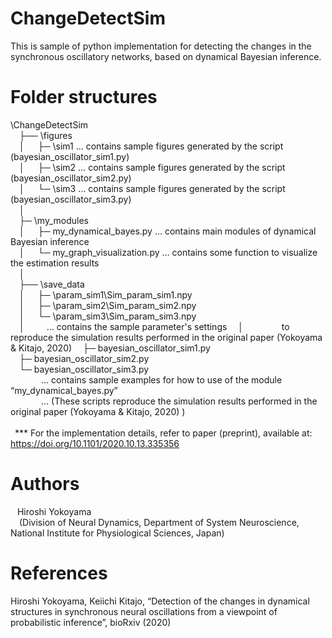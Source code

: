 # ChangeDetectSim
This is sample of python implementation for detecting the changes in the synchronous oscillatory networks, based on dynamical Bayesian inference. <br>

# Folder structures<br>
\ChangeDetectSim<br>
&ensp;&ensp;├── \figures <br>
&ensp;&ensp;│&ensp;&ensp;&ensp;├─ \sim1 … contains sample figures generated by the script (bayesian_oscillator_sim1.py) <br>
&ensp;&ensp;│&ensp;&ensp;&ensp;├─ \sim2 … contains sample figures generated by the script (bayesian_oscillator_sim2.py) <br>
&ensp;&ensp;│&ensp;&ensp;&ensp;└─ \sim3 … contains sample figures generated by the script (bayesian_oscillator_sim3.py) <br>
&ensp;&ensp;│<br>
&ensp;&ensp;├─ \my_modules<br>
&ensp;&ensp;│&ensp;&ensp;&ensp;├─ my_dynamical_bayes.py … contains main modules of dynamical Bayesian inference<br>
&ensp;&ensp;│&ensp;&ensp;&ensp;└─ my_graph_visualization.py … contains some function to visualize the estimation results<br>
&ensp;&ensp;│<br>
&ensp;&ensp;├── \save_data <br>
&ensp;&ensp;│&ensp;&ensp;&ensp;├─ \param_sim1\Sim_param_sim1.npy <br>
&ensp;&ensp;│&ensp;&ensp;&ensp;├─ \param_sim2\Sim_param_sim2.npy <br>
&ensp;&ensp;│&ensp;&ensp;&ensp;└─ \param_sim3\Sim_param_sim3.npy <br>
&ensp;&ensp;│&ensp;&ensp;&ensp;&ensp;&ensp;… contains the sample parameter's settings
&ensp;&ensp;│&ensp;&ensp;&ensp;&ensp;&ensp; &ensp; &ensp; to reproduce the simulation results performed in the original paper (Yokoyama & Kitajo, 2020)
&ensp;&ensp;├─ bayesian_oscillator_sim1.py <br>
&ensp;&ensp;├─ bayesian_oscillator_sim2.py <br>
&ensp;&ensp;└─ bayesian_oscillator_sim3.py <br>
&ensp;&ensp;&ensp;&ensp;&ensp;&ensp;&ensp;… contains sample examples for how to use of the module “my_dynamical_bayes.py”  <br>
&ensp;&ensp;&ensp;&ensp;&ensp;&ensp;&ensp;… (These scripts reproduce the simulation results performed in the original paper (Yokoyama & Kitajo, 2020) )<br>
<br>
&ensp;*** For the implementation details, refer to paper (preprint), available at: https://doi.org/10.1101/2020.10.13.335356

# Authors<br>
&ensp; Hiroshi Yokoyama<br>
&ensp;&ensp;(Division of Neural Dynamics, Department of System Neuroscience, National Institute for Physiological Sciences, Japan)<br>

# References<br>
Hiroshi Yokoyama, Keiichi Kitajo, “Detection of the changes in dynamical structures in synchronous neural oscillations from a viewpoint of probabilistic inference”, bioRxiv (2020)
